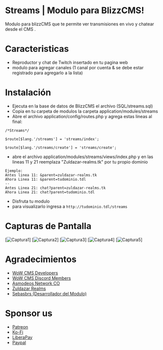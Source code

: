 # Streams | Modulo para BlizzCMS!

Modulo para blizzCMS que te permite ver transmisiones en vivo y chatear desde el CMS .


# Caracteristicas
- Reproductor y chat de Twitch insertado en tu pagina web
- modulo para agregar canales (1 canal por cuenta & se debe estar registrado para agregarlo a la lista)
# Instalación
- Ejecuta en la base de datos de BlizzCMS el archivo (SQL/streams.sql)
- Copia en tu carpeta de modulos la carpeta application/modules/streams
- Abre el archivo application/config/routes.php y agrega estas lineas al final:

`/*Streams*/`
  
`$route[$lang.'/streams'] = 'streams/index';`

`$route[$lang.'/streams/create'] = 'streams/create';`

- abre el archivo application/modules/streams/views/index.php y en las lineas 11 y 21 reemplaza "Zuldazar-realms.tk" por tu propio dominio

```
Ejemplo:
Antes linea 11: &parent=zuldazar-realms.tk
Ahora Linea 11: &parent=tudominio.tdl
--
Antes Linea 21: chat?parent=zuldazar-realms.tk
Ahora Linea 21: chat?parent=tudominio.tdl
```
- Disfruta tu modulo
- para visualizarlo ingresa a `http://tudominio.tdl/streams`
# Capturas de Pantalla
[![Captura1](http://github.com/AsmodeosNetworkCO/Module_BlizzCMS-Streams/master/screenshots/screenshot-1.jpg "Captura1")]
[![Captura2](http://github.com/AsmodeosNetworkCO/Module_BlizzCMS-Streams/master/screenshots/screenshot-2.jpg "Captura2")]
[![Captura3](http://github.com/AsmodeosNetworkCO/Module_BlizzCMS-Streams/master/screenshots/screenshot-3.jpg "Captura3")]
[![Captura4](http://github.com/AsmodeosNetworkCO/Module_BlizzCMS-Streams/master/screenshots/screenshot-4.jpg "Captura4")]
[![Captura5](http://github.com/AsmodeosNetworkCO/Module_BlizzCMS-Streams/master/screenshots/screenshot-5.jpg "Captura5")]

# Agradecimientos
- [WoW CMS Developers](https://wow-cms.com "BlizzCMS")
- [WoW CMS Discord Members](https://discord.gg/vZG9vpS "WoW CMS Discord Members")
- [Asmodeos Network CO](https://www.asmodeosnetworkco.tk/ "Asmodeos Network CO")
- [Zuldazar Realms](https://zuldazar-realms.tk "Zuldazar Realms")
- [Sebasbrs (Desarrollador del Modulo)](https://github.com/sebasbrs "Sebasbrs (Desarrollador del Modulo)")

# Sponsor us
- [Patreon](https://patreon.com/zuldazarrealms "Patreon")
- [Ko-Fi](https://ko-fi.com/zuldazarrealms "Ko-Fi")
- [LiberaPay](https://liberapay.com/sebasbrs32 "LiberaPay")
- [Paypal](http://paypal.me/sebasgodoy1 "Paypal")
